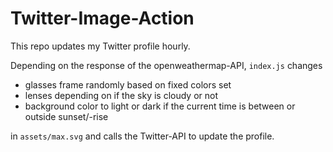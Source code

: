 # Twitter-Image-Action

This repo updates my Twitter profile hourly.

Depending on the response of the openweathermap-API, `index.js` changes

- glasses frame randomly based on fixed colors set
- lenses depending on if the sky is cloudy or not
- background color to light or dark if the current time is between or outside sunset/-rise

in `assets/max.svg` and calls the Twitter-API to update the profile.

